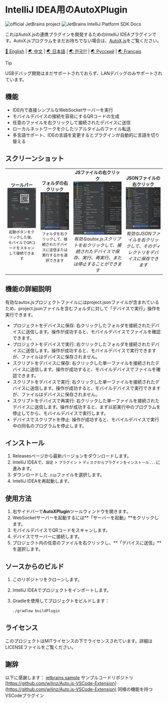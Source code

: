 # IntelliJ IDEA用のAutoXPlugin
<!-- Plugin description -->
![official JetBrains project](https://jb.gg/badges/official-flat-square.svg)
![JetBrains IntelliJ Platform SDK Docs](https://jb.gg/badges/docs.svg?style=flat-square)

これはAutoX.jsの連携プラグインを開発するためのIntelliJ IDEAプラグインです。AutoX.jsプログラムをまだお持ちでない場合は、[AutoX.js](https://github.com/aiselp/AutoX)をご覧ください。

[🌟 English](README_en.md) | [🌏 中文](README.md) | [🌏 日本語](README_JP.md) | [🌏 한국인](README_ko.md) | [🌏 Русский](README_ru.md) | [🌏 Français](README_fr.md)
> [!TIP]
> USBデバッグ開発はまだサポートされておらず、LANデバッグのみサポートされています。

## 機能

- IDE内で直接シンプルなWebSocketサーバーを実行
- モバイルデバイスの接続を容易にするQRコードの生成
- 任意のファイルを右クリックして接続されたデバイスに送信
- ローカルネットワークを介したリアルタイムのファイル転送
- 多言語サポート、IDEの言語を変更するとプラグインが自動的に言語を切り替える

<!-- Plugin description end -->
## スクリーンショット
<div align="center">
<table>
<tr>

<td align="center">
<b>ツールバー</b><br>
<img src="/img/%E6%88%AA%E5%B1%8F2025-04-03%2000.43.22.png" width="500" alt="ツールバー"><br>
<small>起動ボタンをクリックした後、モバイルでQRコードをスキャンして接続できます</small>
</td>
<td align="center">
<b>フォルダの右クリック</b><br>
<img src="img/%E6%88%AA%E5%B1%8F2025-04-02%2017.40.57.png" width="500" alt="フォルダの右クリック"><br>
<small>フォルダを右クリックして、接続されたデバイスに送信または実行するかを選択できます</small>
</td>
<td align="center">
<b>JSファイルの右クリック</b><br>
<img src="img/%E6%88%AA%E5%B1%8F2025-04-02%2017.40.39.png" width="500" alt="JSファイルの右クリック"><br>
<em>有効なautox.jsスクリプトを右クリックして、接続されたデバイスで保存、実行、再実行、または停止することができます</em>
</td>
<td align="center">
<b>JSONファイルの右クリック</b><br>
<img src="img/%E6%88%AA%E5%B1%8F2025-04-02%2017.41.36.png" width="500" alt="JSONファイルの右クリック"><br>
<em>有効なJSONファイルを右クリックして、そのディレクトリをデバイスに保存できます</em>
</td>
</tr>
</table>
</div>

## 機能の詳細説明

有効なautox.jsプロジェクトファイルにはproject.jsonファイルが含まれているため、project.jsonファイルを含むフォルダに対して「デバイスで実行」操作を実行できます。

- プロジェクトをデバイスに保存: 右クリックしたフォルダを接続されたデバイスに送信します。操作が成功すると、モバイルデバイスでファイルを確認できます。
- プロジェクトをデバイスで実行: 右クリックしたフォルダを接続されたデバイスに送信します。操作が成功すると、モバイルデバイスで実行できますが、ファイルはデバイスに保存されません。
- スクリプトをデバイスに保存: 右クリックした単一ファイルを接続されたデバイスに送信します。操作が成功すると、モバイルデバイスでファイルを確認できます。
- スクリプトをデバイスで実行: 右クリックした単一ファイルを接続されたデバイスに送信します。操作が成功すると、モバイルデバイスで実行できますが、ファイルはデバイスに保存されません。
- スクリプトをデバイスで再実行: 右クリックした単一ファイルを接続されたデバイスに送信します。操作が成功すると、まず以前実行中のプログラムを停止してから、モバイルデバイスで実行します。
- デバイスでスクリプトを停止: 操作が成功すると、モバイルデバイスで実行中の同名のプログラムを停止します。

## インストール

1. Releasesページから最新バージョンをダウンロードします。
2. IntelliJ IDEAで、`設定` > `プラグイン` > `ディスクからプラグインをインストール...`に進みます。
3. ダウンロードした`.zip`ファイルを選択します。
4. IntelliJ IDEAを再起動します。

## 使用方法

1. 右サイドバーで**AutoXPlugin**ツールウィンドウを開きます。
2. WebSocketサーバーを起動するには**「サーバーを起動」**をクリックします。
3. モバイルデバイスでQRコードをスキャンします。
4. デバイスでサーバーに接続します。
5. プロジェクト内の任意のファイルを右クリックし、**「デバイスに送信」**を選択します。

## ソースからのビルド

1. このリポジトリをクローンします。
2. IntelliJ IDEAでプロジェクトをインポートします。
3. Gradleを使用してプロジェクトをビルドします：

   ```bash
   ./gradlew buildPlugin
   ```

## ライセンス

このプロジェクトはMITライセンスの下でライセンスされています。詳細はLICENSEファイルをご覧ください。

## 謝辞

以下に感謝します：
[jetbrains sample](https://github.com/JetBrains/intellij-sdk-code-samples) サンプルコードリポジトリ
[https://github.com/wilinz/Auto.js-VSCode-Extension](https://github.com/wilinz/Auto.js-VSCode-Extension) 同様の機能を持つVSCodeプラグイン 